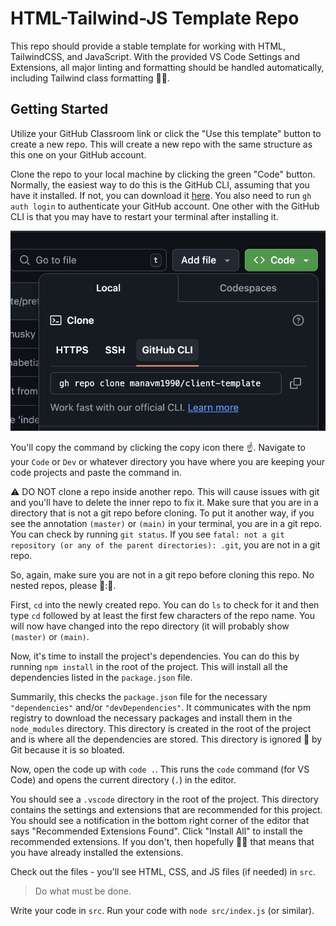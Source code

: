 # HTML-Tailwind-JS Template Repo

This repo should provide a stable template for working with HTML, TailwindCSS, and JavaScript. With the provided VS Code Settings and Extensions, all major linting and formatting should be handled automatically, including Tailwind class formatting 🤞🏾.

## Getting Started

Utilize your GitHub Classroom link or click the "Use this template" button to create a new repo. This will create a new repo with the same structure as this one on your GitHub account.

Clone the repo to your local machine by clicking the green "Code" button. Normally, the easiest way to do this is the GitHub CLI, assuming that you have it installed. If not, you can download it [here](https://cli.github.com/). You also need to run `gh auth login` to authenticate your GitHub account. One other with the GitHub CLI is that you may have to restart your terminal after installing it.

![Clone the repo with GitHub CLI](./clone.png)

You'll copy the command by clicking the copy icon there ☝️. Navigate to your `Code` or `Dev` or whatever directory you have where you are keeping your code projects and paste the command in.

⚠️ DO NOT clone a repo inside another repo. This will cause issues with git and you'll have to delete the inner repo to fix it. Make sure that you are in a directory that is not a git repo before cloning. To put it another way, if you see the annotation `(master)` or `(main)` in your terminal, you are in a git repo. You can check by running `git status`. If you see `fatal: not a git repository (or any of the parent directories): .git`, you are not in a git repo.

So, again, make sure you are not in a git repo before cloning this repo. No nested repos, please 🙏:🏾.

First, `cd` into the newly created repo. You can do `ls` to check for it and then type `cd` followed by at least the first few characters of the repo name. You will now have changed into the repo directory (it will probably show `(master)` or `(main)`.

Now, it's time to install the project's dependencies. You can do this by running `npm install` in the root of the project. This will install all the dependencies listed in the `package.json` file.

Summarily, this checks the `package.json` file for the necessary `"dependencies"` and/or `"devDependencies"`. It communicates with the npm registry to download the necessary packages and install them in the `node_modules` directory. This directory is created in the root of the project and is where all the dependencies are stored. This directory is ignored 🙈 by Git because it is so bloated.

Now, open the code up with `code .`. This runs the `code` command (for VS Code) and opens the current directory (`.`) in the editor.

You should see a `.vscode` directory in the root of the project. This directory contains the settings and extensions that are recommended for this project. You should see a notification in the bottom right corner of the editor that says "Recommended Extensions Found". Click "Install All" to install the recommended extensions.
If you don't, then hopefully 🤞🏾 that means that you have already installed the extensions.

Check out the files - you'll see HTML, CSS, and JS files (if needed) in `src`.

> Do what must be done.

Write your code in `src`. Run your code with `node src/index.js` (or similar).
